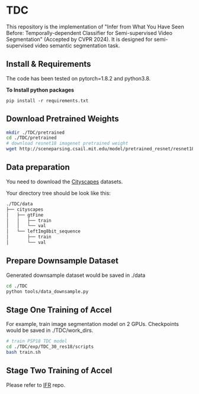 # TDC
This repository is the implementation of "Infer from What You Have Seen Before: Temporally-dependent Classifier for Semi-supervised Video Segmentation" (Accepted by CVPR 2024). It is designed for semi-supervised video semantic segmentation task.

## Install & Requirements
The code has been tested on pytorch=1.8.2 and python3.8.

**To Install python packages**
```
pip install -r requirements.txt
```

## Download Pretrained Weights
````bash
mkdir ./TDC/pretrained
cd ./TDC/pretrained
# download resnet18 imagenet pretrained weight
wget http://sceneparsing.csail.mit.edu/model/pretrained_resnet/resnet18-imagenet.pth
````

## Data preparation
You need to download the [Cityscapes](https://www.cityscapes-dataset.com/) datasets.

Your directory tree should be look like this:
````bash
./TDC/data
├── cityscapes
│   ├── gtFine
│   │   ├── train
│   │   └── val
│   └── leftImg8bit_sequence
│       ├── train
│       └── val
````

## Prepare Downsample Dataset
Generated downsample dataset would be saved in ./data
````bash
cd ./TDC
python tools/data_downsample.py
````

## Stage One Training of Accel
For example, train image segmentation model on 2 GPUs. Checkpoints would be saved in ./TDC/work_dirs.
````bash
# train PSP18 TDC model
cd ./TDC/exp/TDC_30_res18/scripts
bash train.sh
````

## Stage Two Training of Accel
Please refer to [IFR](https://github.com/jfzhuang/IFR) repo.